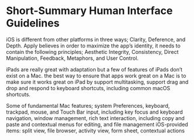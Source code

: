# Short-Summary Human Interface Guidelines


iOS is different from other platforms in three ways; Clarity, Deference, and Depth. 
Apply believes in order to maximize the app’s identity, it needs to contain the following principles; 
Aesthetic Integrity, Consistency, Direct Manipulation, Feedback, Metaphors, and User Control.

iPads are really great with adaptation but a few of features of iPads don’t exist on a Mac. 
the best way to ensure that apps work great on a Mac is to make sure it works great on iPad by support multitasking, 
support drag and drop and respond to keyboard shortcuts, including common macOS shortcuts.

Some of fundamental Mac features; system Preferences, keyboard, trackpad, mouse, and Touch Bar input, 
including key focus and keyboard navigation, window management, rich text interaction, 
including copy and paste and contextual menus for editing, and file management iOS-provided items: split view, 
file browser, activity view, form sheet, contextual actions
